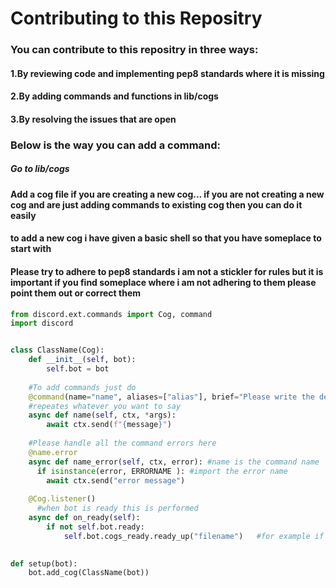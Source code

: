 # Contributing to this Repositry 
### You can contribute to this repositry in three ways:
#### 1.By reviewing code and implementing pep8 standards where it is missing
#### 2.By adding commands and functions in lib/cogs
#### 3.By resolving the issues that are open

### Below is the way you can add a command:
##### Go to lib/cogs
#### Add a cog file if you are creating a new cog... if you are not creating a new cog and are just adding commands to existing cog then you can do it easily
#### to add a new cog i have given a basic shell so that you have someplace to start with
#### Please try to adhere to pep8 standards i am not a stickler for rules but it is important if you find someplace where i am not adhering to them please point them out or correct them

```python
from discord.ext.commands import Cog, command
import discord


class ClassName(Cog):
    def __init__(self, bot):
        self.bot = bot
  
    #To add commands just do
    @command(name="name", aliases=["alias"], brief="Please write the description of the command here or nothing will show up in the description of the help")
    #repeates whatever you want to say
    async def name(self, ctx, *args):
        await ctx.send(f"{message}")
  
    #Please handle all the command errors here
    @name.error
    async def name_error(self, ctx, error): #name is the command name
      if isinstance(error, ERRORNAME ): #import the error name
        await ctx.send("error message")
    
    @Cog.listener()
      #when bot is ready this is performed
    async def on_ready(self):
        if not self.bot.ready:
            self.bot.cogs_ready.ready_up("filename")   #for example if the file name is fun.py then the cog name would be fun please insert the cog name here that is the file name without the extension
            

def setup(bot):
    bot.add_cog(ClassName(bot))

```
